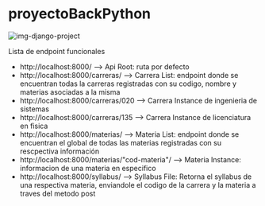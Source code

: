 # proyectoBackPython

![img-django-project](https://user-images.githubusercontent.com/90810310/186043197-da57762b-cc69-4224-9a35-97d6c70b6cad.png)

Lista de endpoint funcionales
- http://localhost:8000/ --> Api Root: ruta por defecto
- http://localhost:8000/carreras/ --> Carrera List: endpoint donde se encuentran todas la carreras registradas con su codigo, nombre y materias asociadas a la misma
- http://localhost:8000/carreras/020 --> Carrera Instance de ingenieria de sistemas
- http://localhost:8000/carreras/135 --> Carrera Instance de licenciatura en fisica
- http://localhost:8000/materias/ --> Materia List: endpoint donde se encuentran el global de todas las materias registradas con su rescpectiva información
- http://localhost:8000/materias/"cod-materia"/ --> Materia Instance: informacion de una materia en especifico
- http://localhost:8000/syllabus/ --> Syllabus File: Retorna el syllabus de una respectiva materia, enviandole el codigo de la carrera y la materia a traves del metodo post
